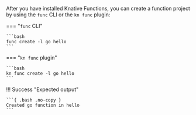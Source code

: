 <!-- Snippet used in the following topics:
- /docs/concepts/eventing-resources/brokers.md
-->
After you have installed Knative Functions, you can create a function project by using the `func` CLI or the `kn func` plugin:

=== "`func` CLI"

    ```bash
    func create -l go hello
    ```

=== "`kn func` plugin"

    ```bash
    kn func create -l go hello
    ```

!!! Success "Expected output"

    ```{ .bash .no-copy }
    Created go function in hello
    ```
